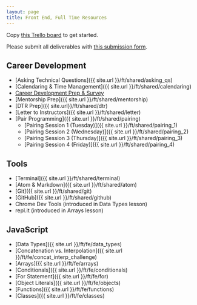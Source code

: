 ```yaml
---
layout: page
title: Front End, Full Time Resources
---
```


<p>Copy <a href="https://trello.com/b/BJlBXegK/accelerated-mod-0" target="blank">this Trello board</a> to get started.</p>

Please submit all deliverables with <a href="https://forms.gle/NnyAMpJt9EALvKJk9" target="_blank">this submission form</a>.

## Career Development

* [Asking Technical Questions]({{ site.url }}/ft/shared/asking_qs) 
* [Calendaring & Time Management]({{ site.url }}/ft/shared/calendaring)
* <a href="https://careerdev.turing.edu/module-1-prework/index" target="_blank">Career Development Prep & Survey</a>
* [Mentorship Prep]({{ site.url }}/ft/shared/mentorship)
* [DTR Prep]({{ site.url}}/ft/shared/dtr)
* [Letter to Instructors]({{ site.url }}/ft/shared/letter)
* [Pair Programming]({{ site.url }}/ft/shared/pairing)
  - [Pairing Session 1 (Tuesday)]({{ site.url }}/ft/shared/pairing_1)
  - [Pairing Session 2 (Wednesday)]({{ site.url }}/ft/shared/pairing_2)
  - [Pairing Session 3 (Thursday)]({{ site.url }}/ft/shared/pairing_3)
  - [Pairing Session 4 (Friday)]({{ site.url }}/ft/shared/pairing_4)

## Tools

* [Terminal]({{ site.url }}/ft/shared/terminal)
* [Atom & Markdown]({{ site.url }}/ft/shared/atom)
* [Git]({{ site.url }}/ft/shared/git)
* [GitHub]({{ site.url }}/ft/shared/github)
* Chrome Dev Tools (introduced in Data Types lesson)
* repl.it (introduced in Arrays lesson)

## JavaScript

* [Data Types]({{ site.url }}/ft/fe/data_types)
* [Concatenation vs. Interpolation]({{ site.url }}/ft/fe/concat_interp_challenge)
* [Arrays]({{ site.url }}/ft/fe/arrays)
* [Conditionals]({{ site.url }}/ft/fe/conditionals)
* [For Statement]({{ site.url }}/ft/fe/for)
* [Object Literals]({{ site.url }}/ft/fe/objects)
* [Functions]({{ site.url }}/ft/fe/functions)
* [Classes]({{ site.url }}/ft/fe/classes)

<br>
<br>
<br>